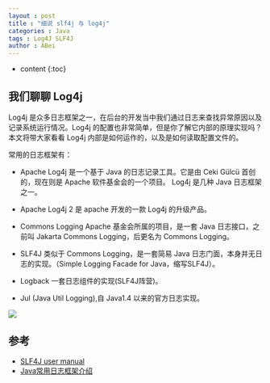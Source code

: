 ```yaml
---
layout : post
title : "细说 slf4j 与 log4j"
categories : Java
tags : Log4J SLF4J
author : ABei
---
```


* content
{:toc}

## 我们聊聊 Log4j

Log4j 是众多日志框架之一，在后台的开发当中我们通过日志来查找异常原因以及记录系统运行情况。Log4j 的配置也非常简单，但是你了解它内部的原理实现吗？ 本文将带大家看看 Log4j 内部是如何运作的，以及是如何读取配置文件的。




常用的日志框架有：

-   Apache Log4j 是一个基于 Java 的日志记录工具。它是由 Ceki Gülcü 首创的，现在则是 Apache 软件基金会的一个项目。 Log4j 是几种 Java 日志框架之一。

-   Apache Log4j 2 是 apache 开发的一款 Log4j 的升级产品。

-   Commons Logging Apache 基金会所属的项目，是一套 Java 日志接口，之前叫 Jakarta Commons Logging，后更名为 Commons Logging。

-   SLF4J 类似于 Commons Logging，是一套简易 Java 日志门面，本身并无日志的实现。（Simple Logging Facade for Java，缩写SLF4J）。

-   Logback 一套日志组件的实现(SLF4J阵营)。

-   Jul (Java Util Logging),自 Java1.4 以来的官方日志实现。

![](https://www.slf4j.org/images/concrete-bindings.png)

## 参考

-   [SLF4J user manual](https://www.slf4j.org/manual.html)
-   [Java常用日志框架介绍](https://www.cnblogs.com/chenhongliang/p/5312517.html)